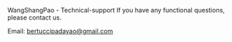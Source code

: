 WangShangPao - Technical-support
If you have any functional questions, please contact us.

Email:  bertuccipadayao@gmail.com
